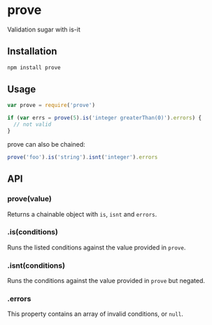 prove
=====

Validation sugar with is-it

Installation
------------

```bash
npm install prove
```

Usage
-----

```javascript
var prove = require('prove')

if (var errs = prove(5).is('integer greaterThan(0)').errors) {
  // not valid
}
```

prove can also be chained:

```javascript
prove('foo').is('string').isnt('integer').errors
```

API
---

### prove(value)

Returns a chainable object with `is`, `isnt` and `errors`.

### .is(conditions)

Runs the listed conditions against the value provided in `prove`.

### .isnt(conditions)

Runs the conditions against the value provided in `prove` but negated.

### .errors

This property contains an array of invalid conditions, or `null`.
